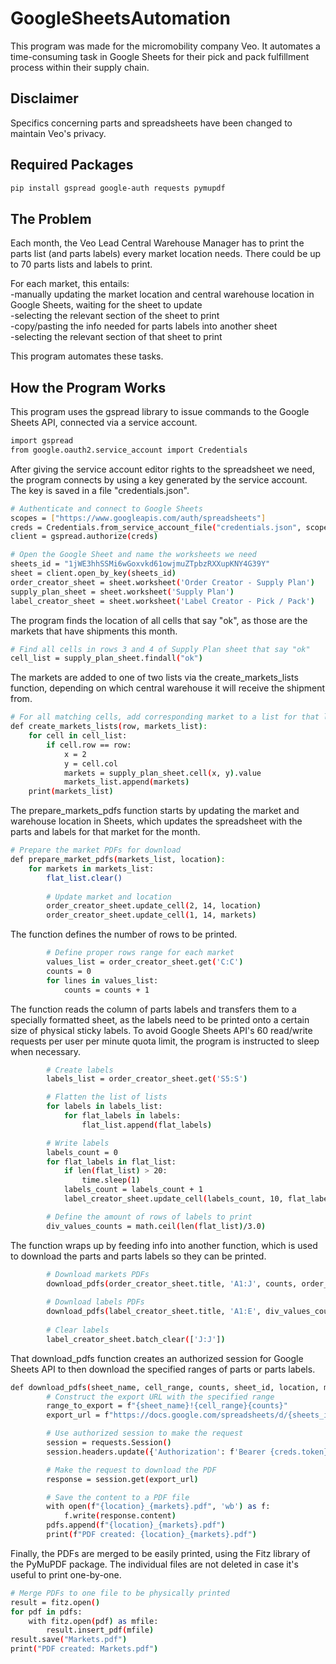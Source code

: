 # GoogleSheetsAutomation

This program was made for the micromobility company Veo. It automates a time-consuming task in Google Sheets for their pick and pack fulfillment process within their supply chain.

## Disclaimer

Specifics concerning parts and spreadsheets have been changed to maintain Veo's privacy.

## Required Packages

```bash
pip install gspread google-auth requests pymupdf
```

## The Problem

Each month, the Veo Lead Central Warehouse Manager has to print the parts list (and parts labels) every market location needs. There could be up to 70 parts lists and labels to print.

For each market, this entails:  
-manually updating the market location and central warehouse location in Google Sheets, waiting for the sheet to update  
-selecting the relevant section of the sheet to print  
-copy/pasting the info needed for parts labels into another sheet  
-selecting the relevant section of that sheet to print 

This program automates these tasks.

## How the Program Works

This program uses the gspread library to issue commands to the Google Sheets API, connected via a service account.

```bash
import gspread
from google.oauth2.service_account import Credentials
```

After giving the service account editor rights to the spreadsheet we need, the program connects by using a key generated by the service account. The key is saved in a file "credentials.json". 

```bash
# Authenticate and connect to Google Sheets
scopes = ["https://www.googleapis.com/auth/spreadsheets"]
creds = Credentials.from_service_account_file("credentials.json", scopes=scopes)
client = gspread.authorize(creds)

# Open the Google Sheet and name the worksheets we need
sheets_id = "1jWE3hhSSMi6wGoxvkd61owjmuZTpbzRXXupKNY4G39Y"
sheet = client.open_by_key(sheets_id)
order_creator_sheet = sheet.worksheet('Order Creator - Supply Plan')
supply_plan_sheet = sheet.worksheet('Supply Plan')
label_creator_sheet = sheet.worksheet('Label Creator - Pick / Pack')
```

The program finds the location of all cells that say "ok", as those are the markets that have shipments this month. 

```bash
# Find all cells in rows 3 and 4 of Supply Plan sheet that say "ok"
cell_list = supply_plan_sheet.findall("ok")
```

The markets are added to one of two lists via the create_markets_lists function, depending on which central warehouse it will receive the shipment from. 

```bash
# For all matching cells, add corresponding market to a list for that location
def create_markets_lists(row, markets_list):
    for cell in cell_list:
        if cell.row == row:
            x = 2
            y = cell.col
            markets = supply_plan_sheet.cell(x, y).value
            markets_list.append(markets)
    print(markets_list)
```
The prepare_markets_pdfs function starts by updating the market and warehouse location in Sheets, which updates the spreadsheet with the parts and labels for that market for the month.

```bash
# Prepare the market PDFs for download
def prepare_market_pdfs(markets_list, location):
    for markets in markets_list:
        flat_list.clear()
        
        # Update market and location
        order_creator_sheet.update_cell(2, 14, location)
        order_creator_sheet.update_cell(1, 14, markets)
```
The function defines the number of rows to be printed.

```bash
        # Define proper rows range for each market
        values_list = order_creator_sheet.get('C:C')
        counts = 0
        for lines in values_list:
            counts = counts + 1
```
The function reads the column of parts labels and transfers them to a specially formatted sheet, as the labels need to be printed onto a certain size of physical sticky labels. To avoid Google Sheets API's 60 read/write requests per user per minute quota limit, the program is instructed to sleep when necessary.

```bash
        # Create labels
        labels_list = order_creator_sheet.get('S5:S')

        # Flatten the list of lists    
        for labels in labels_list:   
            for flat_labels in labels:
                flat_list.append(flat_labels)

        # Write labels
        labels_count = 0
        for flat_labels in flat_list:    
            if len(flat_list) > 20:
                time.sleep(1)
            labels_count = labels_count + 1
            label_creator_sheet.update_cell(labels_count, 10, flat_labels)

        # Define the amount of rows of labels to print
        div_values_counts = math.ceil(len(flat_list)/3.0)
```

The function wraps up by feeding info into another function, which is used to download the parts and parts labels so they can be printed.

```bash
        # Download markets PDFs
        download_pdfs(order_creator_sheet.title, 'A1:J', counts, order_creator_sheet.id, location, markets)
        
        # Download labels PDFs
        download_pdfs(label_creator_sheet.title, 'A1:E', div_values_counts, label_creator_sheet.id, location, f'{markets}_labels')
        
        # Clear labels
        label_creator_sheet.batch_clear(['J:J'])
```

That download_pdfs function creates an authorized session for Google Sheets API to then download the specified ranges of parts or parts labels.

```bash
def download_pdfs(sheet_name, cell_range, counts, sheet_id, location, markets):
        # Construct the export URL with the specified range
        range_to_export = f"{sheet_name}!{cell_range}{counts}"
        export_url = f"https://docs.google.com/spreadsheets/d/{sheets_id}/export?format=pdf&gid={sheet_id}&range={range_to_export}"

        # Use authorized session to make the request
        session = requests.Session()
        session.headers.update({'Authorization': f'Bearer {creds.token}'})

        # Make the request to download the PDF
        response = session.get(export_url)

        # Save the content to a PDF file
        with open(f"{location}_{markets}.pdf", 'wb') as f:
            f.write(response.content) 
        pdfs.append(f"{location}_{markets}.pdf")
        print(f"PDF created: {location}_{markets}.pdf")
```

Finally, the PDFs are merged to be easily printed, using the Fitz library of the PyMuPDF package. The individual files are not deleted in case it's useful to print one-by-one.

```bash
# Merge PDFs to one file to be physically printed
result = fitz.open()
for pdf in pdfs:
    with fitz.open(pdf) as mfile:
        result.insert_pdf(mfile)    
result.save("Markets.pdf")
print("PDF created: Markets.pdf")
```
